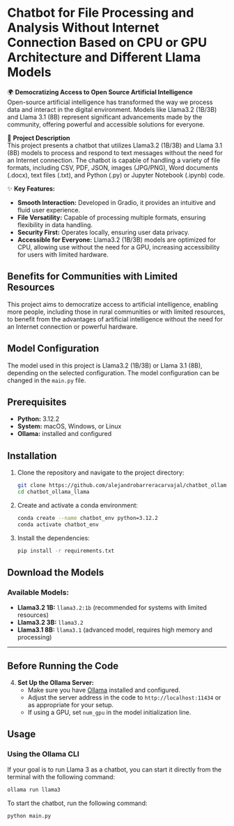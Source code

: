 # Chatbot for File Processing and Analysis Without Internet Connection Based on CPU or GPU Architecture and Different Llama Models

🌍 **Democratizing Access to Open Source Artificial Intelligence**  
Open-source artificial intelligence has transformed the way we process data and interact in the digital environment. Models like Llama3.2 (1B/3B) and Llama 3.1 (8B) represent significant advancements made by the community, offering powerful and accessible solutions for everyone.

👥 **Project Description**  
This project presents a chatbot that utilizes Llama3.2 (1B/3B) and Llama 3.1 (8B) models to process and respond to text messages without the need for an Internet connection. The chatbot is capable of handling a variety of file formats, including CSV, PDF, JSON, images (JPG/PNG), Word documents (.docx), text files (.txt), and Python (.py) or Jupyter Notebook (.ipynb) code.

✨ **Key Features:**
- **Smooth Interaction:** Developed in Gradio, it provides an intuitive and fluid user experience.
- **File Versatility:** Capable of processing multiple formats, ensuring flexibility in data handling.
- **Security First:** Operates locally, ensuring user data privacy.
- **Accessible for Everyone:** Llama3.2 (1B/3B) models are optimized for CPU, allowing use without the need for a GPU, increasing accessibility for users with limited hardware.

## Benefits for Communities with Limited Resources

This project aims to democratize access to artificial intelligence, enabling more people, including those in rural communities or with limited resources, to benefit from the advantages of artificial intelligence without the need for an Internet connection or powerful hardware.

## Model Configuration

The model used in this project is Llama3.2 (1B/3B) or Llama 3.1 (8B), depending on the selected configuration. The model configuration can be changed in the `main.py` file.

## Prerequisites

- **Python:** 3.12.2
- **System:** macOS, Windows, or Linux
- **Ollama:** installed and configured

## Installation

1. Clone the repository and navigate to the project directory:

    ```bash
    git clone https://github.com/alejandrobarreracarvajal/chatbot_ollama_llama.git
    cd chatbot_ollama_llama
    ```

2. Create and activate a conda environment:

    ```bash
    conda create --name chatbot_env python=3.12.2
    conda activate chatbot_env
    ```

3. Install the dependencies:

    ```bash
    pip install -r requirements.txt
    ```
## Download the Models

### Available Models:
- **Llama3.2 1B:** `llama3.2:1b` (recommended for systems with limited resources)
- **Llama3.2 3B:** `llama3.2`
- **Llama3.1 8B:** `llama3.1` (advanced model, requires high memory and processing)

---

## Before Running the Code

4. **Set Up the Ollama Server:**
   - Make sure you have [Ollama](https://ollama.com/) installed and configured.
   - Adjust the server address in the code to `http://localhost:11434` or as appropriate for your setup.
   - If using a GPU, set `num_gpu` in the model initialization line.

## Usage

### Using the Ollama CLI
If your goal is to run Llama 3 as a chatbot, you can start it directly from the terminal with the following command:

```bash
ollama run llama3
```

To start the chatbot, run the following command:

```bash
python main.py
```
